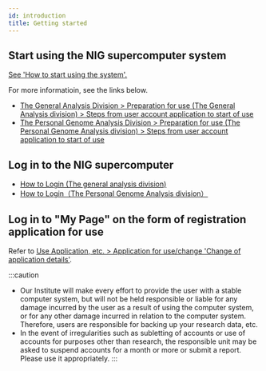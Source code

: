 ```yaml
---
id: introduction
title: Getting started
---
```


## Start using the NIG supercomputer system

[<u>See 'How to start using the system'.</u>](/guides/start_of_use)

For more informatioin, see the links below.
- [<u>The General Analysis Division > Preparation for use (The General Analysis division) > Steps from user account application to start of use</u>](/general_analysis_division/ga_application#steps-from-user-account-application-to-start-of-use)
- [<u>The Personal Genome Analysis Division > Preparation for use (The Personal Genome Analysis division) > Steps from user account application to start of use</u>](/personal_genome_division/pg_application#steps-from-user-account-application-to-start-of-use)


## Log in to the NIG supercomputer

- [How to Login (The general analysis division)](/general_analysis_division/ga_login)
- [How to Login（The Personal Genome Analysis division）](/personal_genome_division/pg_login)


## Log in to "My Page" on the form of registration application for use

Refer to [<u>Use Application, etc. > Application for use/change 'Change of application details'</u>](/application/registration/#change-of-application-details).


:::caution

- Our Institute will make every effort to provide the user with a stable computer system, but will not be held responsible or liable for any damage incurred by the user as a result of using the computer system, or for any other damage incurred in relation to the computer system. Therefore, users are responsible for backing up your research data, etc.
- In the event of irregularities such as subletting of accounts or use of accounts for purposes other than research, the responsible unit may be asked to suspend accounts for a month or more or submit a report. Please use it appropriately.
:::